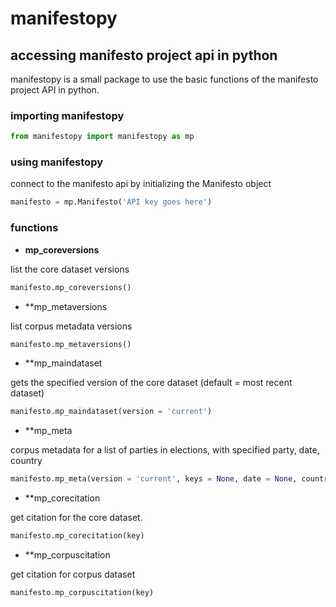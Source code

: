 # manifestopy
## accessing manifesto project api in python
manifestopy is a small package to use the basic functions of the manifesto project API in python.

### importing manifestopy
```python
from manifestopy import manifestopy as mp
```
### using manifestopy
connect to the manifesto api by initializing the Manifesto object
```python
manifesto = mp.Manifesto('API key goes here')
```

### functions
* **mp_coreversions**

list the core dataset versions
```python
manifesto.mp_coreversions()
```

* **mp_metaversions

list corpus metadata versions
```python
manifesto.mp_metaversions()
```

* **mp_maindataset

gets the specified version of the core dataset (default = most recent dataset)
```python
manifesto.mp_maindataset(version = 'current')
```

* **mp_meta

corpus metadata for a list of parties in elections, with specified party, date, country
```python
manifesto.mp_meta(version = 'current', keys = None, date = None, country = None)
```

* **mp_corecitation

get citation for the core dataset.
```python
manifesto.mp_corecitation(key)
```

* **mp_corpuscitation

get citation for corpus dataset
```python
manifesto.mp_corpuscitation(key)
```




